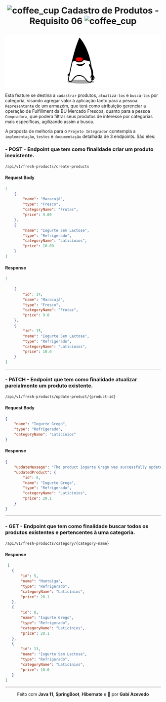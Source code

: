 # <p align="center"> <img alt="coffee_cup" src="https://user-images.githubusercontent.com/80721339/173413428-56d4f208-6f5f-437d-ad91-cb878a90a01a.png" width="30px" /> Cadastro de Produtos - Requisito 06 <img alt="coffee_cup" src="https://user-images.githubusercontent.com/80721339/173413428-56d4f208-6f5f-437d-ad91-cb878a90a01a.png" width="30px" /> </p>



<p align="center">
  <img align="" alt="mascoteJava" src="https://github.com/gabiazevedo/java-codes/blob/main/java_gif.gif" height="170px" width="100%" />
</p>

Esta feature se destina a `cadastrar` produtos, `atualizá-los` e `buscá-los` por categoria, visando agregar valor à aplicação tanto para a pessoa
`Representante` de um armazém, que terá como atribuição gerenciar a operação de Fulfillment da BU Mercado Frescos, quanto para a pessoa `Compradora`,
que poderá filtrar seus produtos de interesse por categorias mais específicas, agilizando assim a busca.

A proposta de melhoria para o `Projeto Integrador` comtempla a `implementação`, `testes` e `documentação` detalhada de 3 endpoints. São eles:


### - POST - Endpoint que tem como finalidade criar um produto inexistente.

`/api/v1/fresh-products/create-products`

#### Request Body

```json
[
    {
        "name": "Maracujá",
        "type": "Fresco",
        "categoryName": "Frutas",
        "price": 9.00
    },
    {
        "name": "Iogurte Sem Lactose",
        "type": "Refrigerado",
        "categoryName": "Laticínios",
        "price": 10.00
    }
]
```

#### Response

```json
[

    {
        "id": 14,
        "name": "Maracujá",
        "type": "Fresco",
        "categoryName": "Frutas",
        "price": 9.0
    },
    {
        "id": 15,
        "name": "Iogurte Sem Lactose",
        "type": "Refrigerado",
        "categoryName": "Laticínios",
        "price": 10.0
    }
]
```
---

### - PATCH - Endpoint que tem como finalidade atualizar parcialmente um produto existente.

`/api/v1/fresh-products/update-product/{product-id}`

#### Request Body

```json
{
    "name": "Iogurte Grego",
    "type": "Refrigerado",
    "categoryName": "Laticínios"
}
```

#### Response

```json
{
    "updateMessage": "The product Iogurte Grego was successfully updated!",
    "updatedProduct": {
        "id": 8,
        "name": "Iogurte Grego",
        "type": "Refrigerado",
        "categoryName": "Laticínios",
        "price": 20.1
    }
}
```

---

### - GET - Endpoint que tem como finalidade buscar todos os produtos existentes e pertencentes à uma categoria.

`/api/v1/fresh-products/category/{category-name}`

#### Response

 ```json
  [
    {
        "id": 5,
        "name": "Manteiga",
        "type": "Refrigerado",
        "categoryName": "Laticínios",
        "price": 20.1
    },
    {
        "id": 8,
        "name": "Iogurte Grego",
        "type": "Refrigerado",
        "categoryName": "Laticínios",
        "price": 20.1
    },
    {
        "id": 13,
        "name": "Iogurte Sem Lactose",
        "type": "Refrigerado",
        "categoryName": "Laticínios",
        "price": 10.0
    }
]
  ```
---

<p align="center">Feito com <b>Java 11</b>, <b>SpringBoot</b>, <b>Hibernate</b> e 💛 por <b>Gabi Azevedo</b></p>



